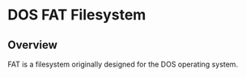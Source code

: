 # DOS FAT Filesystem

## Overview
FAT is a filesystem originally designed for the DOS operating system. 
